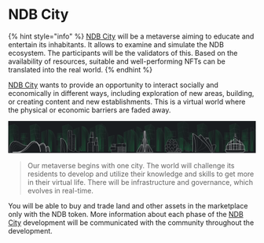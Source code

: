 # NDB City

{% hint style="info" %}
[NDB City](https://ndb.city) will be a metaverse aiming to educate and entertain its inhabitants. It allows to examine and simulate the NDB ecosystem. The participants will be the validators of this. Based on the availability of resources, suitable and well-performing NFTs can be translated into the real world.
{% endhint %}

[NDB City](https://ndb.city) wants to provide an opportunity to interact socially and economically in different ways, including exploration of new areas, building, or creating content and new establishments. This is a virtual world where the physical or economic barriers are faded away.

![](../.gitbook/assets/city.png)

> Our metaverse begins with one city. The world will challenge its residents to develop and utilize their knowledge and skills to get more in their virtual life. There will be infrastructure and governance, which evolves in real-time.

You will be able to buy and trade land and other assets in the marketplace only with the NDB token. More information about each phase of the [NDB City](https://ndb.city) development will be communicated with the community throughout the development.

